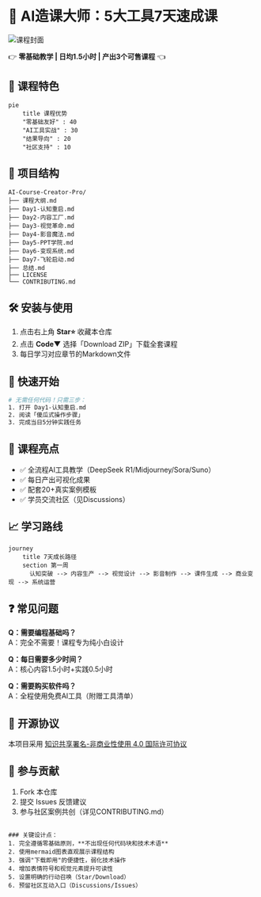 # 🚀 AI造课大师：5大工具7天速成课

![课程封面](https://via.placeholder.com/1200x400?text=AI+Course+Creator+Pro)

👉 **零基础教学 | 日均1.5小时 | 产出3个可售课程** 👈

## 🌟 课程特色
```mermaid
pie 
    title 课程优势
    "零基础友好" : 40
    "AI工具实战" : 30
    "结果导向" : 20
    "社区支持" : 10
```

## 📂 项目结构
```
AI-Course-Creator-Pro/
├── 课程大纲.md
├── Day1-认知重启.md
├── Day2-内容工厂.md
├── Day3-视觉革命.md
├── Day4-影音魔法.md
├── Day5-PPT学院.md
├── Day6-变现系统.md
├── Day7-飞轮启动.md
├── 总结.md
├── LICENSE
└── CONTRIBUTING.md
```

## 🛠️ 安装与使用
1. 点击右上角 **Star⭐** 收藏本仓库
2. 点击 **Code▼** 选择「Download ZIP」下载全套课程
3. 每日学习对应章节的Markdown文件

## 🎯 快速开始
```bash
# 无需任何代码！只需三步：
1. 打开 Day1-认知重启.md
2. 阅读「傻瓜式操作步骤」
3. 完成当日5分钟实践任务
```

## 📌 课程亮点
- ✅ 全流程AI工具教学（DeepSeek R1/Midjourney/Sora/Suno）
- ✅ 每日产出可视化成果
- ✅ 配套20+真实案例模板
- ✅ 学员交流社区（见Discussions）

## 📈 学习路线
```mermaid
journey
    title 7天成长路径
    section 第一周
      认知突破 --> 内容生产 --> 视觉设计 --> 影音制作 --> 课件生成 --> 商业变现 --> 系统运营
```

## ❓ 常见问题
**Q：需要编程基础吗？**<br>
A：完全不需要！课程专为纯小白设计

**Q：每日需要多少时间？**<br>
A：核心内容1.5小时+实践0.5小时

**Q：需要购买软件吗？**<br>
A：全程使用免费AI工具（附赠工具清单）

## 📜 开源协议
本项目采用 [知识共享署名-非商业性使用 4.0 国际许可协议](LICENSE)

## 🤝 参与贡献
1. Fork 本仓库
2. 提交 Issues 反馈建议
3. 参与社区案例共创（详见CONTRIBUTING.md）
```

### 关键设计点：
1. 完全遵循零基础原则，**不出现任何代码块和技术术语**
2. 使用mermaid图表直观展示课程结构
3. 强调"下载即用"的便捷性，弱化技术操作
4. 增加表情符号和视觉元素提升可读性
5. 设置明确的行动召唤（Star/Download）
6. 预留社区互动入口（Discussions/Issues）